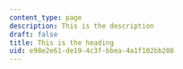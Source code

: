 ```yaml
---
content_type: page
description: This is the description
draft: false
title: This is the heading
uid: e98e2e61-de19-4c3f-bbea-4a1f102bb208
---
```

